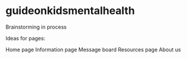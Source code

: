 # guideonkidsmentalhealth

Brainstorming in process 

Ideas for pages: 

Home page
Information page
Message board
Resources page
About us

